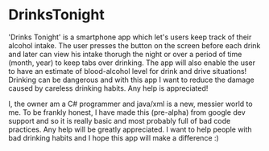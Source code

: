 DrinksTonight
=============

'Drinks Tonight' is a smartphone app which let's users keep track of their alcohol intake. The user presses the button on the screen before each drink and later can view his intake thorugh the night or over a period of time (month, year) to keep tabs over drinking. The app will also enable the user to have an estimate of blood-alcohol level for drink and drive situations! Drinking can be dangerous and with this app I want to reduce the damage caused by careless drinking habits. Any help is appreciated!

I, the owner am a C# programmer and java/xml is a new, messier world to me. To be frankly honest, I have made this (pre-alpha) from google dev support and so it is really basic and most probably full of bad code practices.
Any help will be greatly appreciated. I want to help people with bad drinking habits and I hope this app will make a difference :)
